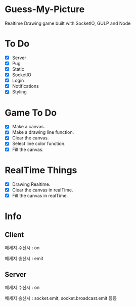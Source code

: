 # Guess-My-Picture

Realtime Drawing game built with SocketIO, GULP and Node

# To Do

- [x] Server
- [x] Pug
- [x] Static
- [x] SocketIO
- [x] Login
- [x] Notifications
- [x] Styling

# Game To Do

- [x] Make a canvas.
- [x] Make a drawing line function.
- [x] Clear the canvas.
- [x] Select line color function.
- [x] Fill the canvas.

# RealTime Things

- [x] Drawing Realtime.
- [x] Clear the canvas in realTime.
- [x] Fill the canvas in realTime.

# Info

## Client

메세지 수신시 : on

메세지 송신시 : emit

## Server

메세지 수신시 : on

메세지 송신시 : socket.emit, socket.broadcast.emit 등등

